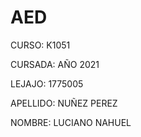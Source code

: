 # AED

CURSO: K1051

CURSADA: AÑO 2021

LEJAJO: 1775005

APELLIDO: NUÑEZ PEREZ

NOMBRE: LUCIANO NAHUEL

